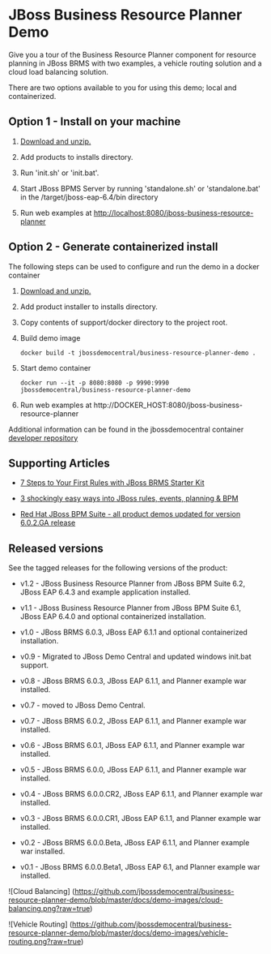 JBoss Business Resource Planner Demo 
====================================
Give you a tour of the Business Resource Planner component for resource planning in JBoss BRMS 
with two examples, a vehicle routing solution and a cloud load balancing solution.

There are two options available to you for using this demo; local and containerized.


Option 1 - Install on your machine
----------------------------------
1. [Download and unzip.](https://github.com/jbossdemocentral/business-resource-planner-demo/archive/master.zip)

2. Add products to installs directory.

3. Run 'init.sh' or 'init.bat'.

4. Start JBoss BPMS Server by running 'standalone.sh' or 'standalone.bat' in the <path-to-project>/target/jboss-eap-6.4/bin directory

5. Run web examples at [http://localhost:8080/jboss-business-resource-planner](http://localhost:8080/jboss-business-resource-planner)


Option 2 - Generate containerized install
----------------------------------
The following steps can be used to configure and run the demo in a docker container

1. [Download and unzip.](https://github.com/jbossdemocentral/business-resource-planner-demo/archive/master.zip)

2. Add product installer to installs directory.

3. Copy contents of support/docker directory to the project root.

4. Build demo image

	```
	docker build -t jbossdemocentral/business-resource-planner-demo .
	```
5. Start demo container

	```
	docker run --it -p 8080:8080 -p 9990:9990 jbossdemocentral/business-resource-planner-demo
	```
6. Run web examples at http://DOCKER_HOST:8080/jboss-business-resource-planner

Additional information can be found in the jbossdemocentral container [developer repository](https://github.com/jbossdemocentral/docker-developer)


Supporting Articles
-------------------
- [7 Steps to Your First Rules with JBoss BRMS Starter Kit](http://www.schabell.org/2015/08/7-steps-first-rules-jboss-brms-starter-kit.html)

- [3 shockingly easy ways into JBoss rules, events, planning & BPM](http://www.schabell.org/2015/01/3-shockingly-easy-ways-into-jboss-brms-bpmsuite.html)

- [Red Hat JBoss BPM Suite - all product demos updated for version 6.0.2.GA release](http://www.schabell.org/2014/07/redhat-jboss-bpmsuite-product-demos-6.0.2-updated.html)


Released versions
-----------------
See the tagged releases for the following versions of the product:

- v1.2 - JBoss Business Resource Planner from JBoss BPM Suite 6.2, JBoss EAP 6.4.3 and example application installed.

- v1.1 - JBoss Business Resource Planner from JBoss BPM Suite 6.1, JBoss EAP 6.4.0 and optional containerized installation.

- v1.0 - JBoss BRMS 6.0.3, JBoss EAP 6.1.1 and optional containerized installation.

- v0.9 - Migrated to JBoss Demo Central and updated windows init.bat support.

- v0.8 - JBoss BRMS 6.0.3, JBoss EAP 6.1.1, and Planner example war installed.

- v0.7 - moved to JBoss Demo Central.

- v0.7 - JBoss BRMS 6.0.2, JBoss EAP 6.1.1, and Planner example war installed.

- v0.6 - JBoss BRMS 6.0.1, JBoss EAP 6.1.1, and Planner example war installed.

- v0.5 - JBoss BRMS 6.0.0, JBoss EAP 6.1.1, and Planner example war installed.

- v0.4 - JBoss BRMS 6.0.0.CR2, JBoss EAP 6.1.1, and Planner example war installed.

- v0.3 - JBoss BRMS 6.0.0.CR1, JBoss EAP 6.1.1, and Planner example war installed.

- v0.2 - JBoss BRMS 6.0.0.Beta, JBoss EAP 6.1.1, and Planner example war installed.

- v0.1 - JBoss BRMS 6.0.0.Beta1, JBoss EAP 6.1, and Planner example war installed.


![Cloud Balancing] (https://github.com/jbossdemocentral/business-resource-planner-demo/blob/master/docs/demo-images/cloud-balancing.png?raw=true)

![Vehicle Routing] (https://github.com/jbossdemocentral/business-resource-planner-demo/blob/master/docs/demo-images/vehicle-routing.png?raw=true)
